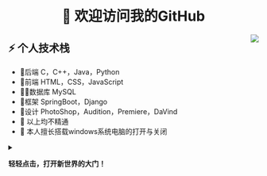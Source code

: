 <h1 align="center">👋 欢迎访问我的GitHub</h1>
<img align="right" src="https://media1.giphy.com/media/13HgwGsXF0aiGY/giphy.gif" />
<h2>⚡️ 个人技术栈</h2>

<ul>
<li>🔭后端 C，C++，Java，Python</li>
<li>🧐前端 HTML，CSS，JavaScript </li>
<li>👨‍💻数据库 MySQL</li>
<li>📝框架 SpringBoot，Django</li>
<li>💬设计 PhotoShop，Audition，Premiere，DaVind</li>
<li>📙 以上均不精通</li>
<li>🎉 本人擅长搭载windows系统电脑的打开与关闭</li>
</ul>
<details>
<summary>
 
**轻轻点击，打开新世界的大门！**
</summary>
 
<h1 align="center">
  <a>
    <img src="https://readme-typing-svg.herokuapp.com?lines=Welcome%EF%BC%81;%E5%9D%A4%E5%9D%A4%E7%A5%9D%E4%BD%A0%E5%A4%A9%E5%A4%A9%E5%BC%80%E5%BF%83%EF%BC%81%EF%BC%81%EF%BC%81&center=true&size=27">
  </a>
</h1>
<!-- 敲代码的图片 -->
<div>
<img align="right" src="https://cdn.jsdelivr.net/gh/sun0225SUN/photos/images/202108300019556.gif" />
</div>
<div>

## 💪 目标 
<p>✍️&nbsp;&nbsp;我们正在让这个世界变得更加美好，通过代码的重复使用和延展构建完美体系。</p>
<p>&emsp;&emsp;We're making the world a better place. Through constructing elegant hierarchies for maximum code reuse and extensibility.</p>
<p>&emsp;&emsp;种一棵树最好的时间是十年前，其次是现在。我相信我能够在当下最美好的时间以自己的方式去创造不一样的东西。</p>

## :pencil: 在学习
<table>
<tr>
<td valign="top">  

###  🔨编程语言 
  
<!-- START_SECTION:blog -->
* <a href='https://github.com/EasyMoney-Kun/Cpp'><image src='https://img.shields.io/badge/-c++-blue?style=flat-square&logo=c&logoColor=white&'></a>
* <a href='https://github.com/EasyMoney-Kun/Cpp'><image src='https://img.shields.io/badge/mysql-%2300f.svg?style=flat-square&logo=mysql&logoColor=white'></a>

<!-- END_SECTION:blog -->
  
</td>
    
<td valign="top">
  
### 🤾‍♂️编程基础

<!-- START_SECTION:douban -->
* <a href='https://github.com/EasyMoney-Kun/Data-struct'><image src='https://img.shields.io/badge/数据结构-pink.svg?style=flat-square&logo=Instructables&logoColor=red'></a>
<!-- END_SECTION:douban -->
  
</td> 
</tr>
</table>
</div>
 
## 🚀 我的Github
 
![Metrics](https://metrics.lecoq.io/EasyMoney-Kun?template=classic&base.indepth=false&config.timezone=Asia%2FShanghai)
